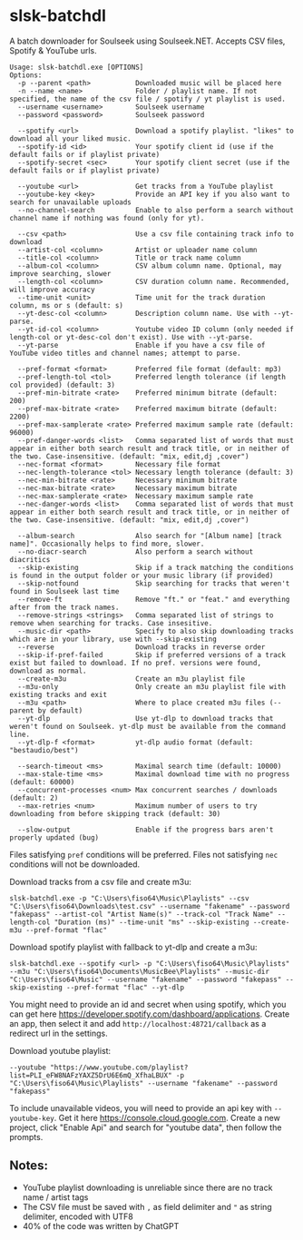 # slsk-batchdl

A batch downloader for Soulseek using Soulseek.NET. Accepts CSV files, Spotify & YouTube urls.

```
Usage: slsk-batchdl.exe [OPTIONS]
Options:
  -p --parent <path>           Downloaded music will be placed here
  -n --name <name>             Folder / playlist name. If not specified, the name of the csv file / spotify / yt playlist is used.
  --username <username>        Soulseek username
  --password <password>        Soulseek password

  --spotify <url>              Download a spotify playlist. "likes" to download all your liked music.
  --spotify-id <id>            Your spotify client id (use if the default fails or if playlist private)
  --spotify-secret <sec>       Your spotify client secret (use if the default fails or if playlist private)

  --youtube <url>              Get tracks from a YouTube playlist
  --youtube-key <key>          Provide an API key if you also want to search for unavailable uploads
  --no-channel-search          Enable to also perform a search without channel name if nothing was found (only for yt).

  --csv <path>                 Use a csv file containing track info to download
  --artist-col <column>        Artist or uploader name column
  --title-col <column>         Title or track name column
  --album-col <column>         CSV album column name. Optional, may improve searching, slower
  --length-col <column>        CSV duration column name. Recommended, will improve accuracy
  --time-unit <unit>           Time unit for the track duration column, ms or s (default: s)
  --yt-desc-col <column>       Description column name. Use with --yt-parse.
  --yt-id-col <column>         Youtube video ID column (only needed if length-col or yt-desc-col don't exist). Use with --yt-parse.
  --yt-parse                   Enable if you have a csv file of YouTube video titles and channel names; attempt to parse.

  --pref-format <format>       Preferred file format (default: mp3)
  --pref-length-tol <tol>      Preferred length tolerance (if length col provided) (default: 3)
  --pref-min-bitrate <rate>    Preferred minimum bitrate (default: 200)
  --pref-max-bitrate <rate>    Preferred maximum bitrate (default: 2200)
  --pref-max-samplerate <rate> Preferred maximum sample rate (default: 96000)
  --pref-danger-words <list>   Comma separated list of words that must appear in either both search result and track title, or in neither of the two. Case-insensitive. (default: "mix, edit,dj ,cover")
  --nec-format <format>        Necessary file format
  --nec-length-tolerance <tol> Necessary length tolerance (default: 3)
  --nec-min-bitrate <rate>     Necessary minimum bitrate
  --nec-max-bitrate <rate>     Necessary maximum bitrate
  --nec-max-samplerate <rate>  Necessary maximum sample rate
  --nec-danger-words <list>    Comma separated list of words that must appear in either both search result and track title, or in neither of the two. Case-insensitive. (default: "mix, edit,dj ,cover")

  --album-search               Also search for "[Album name] [track name]". Occasionally helps to find more, slower.
  --no-diacr-search            Also perform a search without diacritics
  --skip-existing              Skip if a track matching the conditions is found in the output folder or your music library (if provided)
  --skip-notfound              Skip searching for tracks that weren't found in Soulseek last time
  --remove-ft                  Remove "ft." or "feat." and everything after from the track names.
  --remove-strings <strings>   Comma separated list of strings to remove when searching for tracks. Case insesitive.
  --music-dir <path>           Specify to also skip downloading tracks which are in your library, use with --skip-existing
  --reverse                    Download tracks in reverse order
  --skip-if-pref-failed        Skip if preferred versions of a track exist but failed to download. If no pref. versions were found, download as normal.
  --create-m3u                 Create an m3u playlist file
  --m3u-only                   Only create an m3u playlist file with existing tracks and exit
  --m3u <path>                 Where to place created m3u files (--parent by default)
  --yt-dlp                     Use yt-dlp to download tracks that weren't found on Soulseek. yt-dlp must be available from the command line.
  --yt-dlp-f <format>          yt-dlp audio format (default: "bestaudio/best")

  --search-timeout <ms>        Maximal search time (default: 10000)
  --max-stale-time <ms>        Maximal download time with no progress (default: 60000)
  --concurrent-processes <num> Max concurrent searches / downloads (default: 2)
  --max-retries <num>          Maximum number of users to try downloading from before skipping track (default: 30)

  --slow-output                Enable if the progress bars aren't properly updated (bug)
```
Files satisfying `pref` conditions will be preferred. Files not satisfying `nec` conditions will not be downloaded.  
  
Download tracks from a csv file and create m3u:
```
slsk-batchdl.exe -p "C:\Users\fiso64\Music\Playlists" --csv "C:\Users\fiso64\Downloads\test.csv" --username "fakename" --password "fakepass" --artist-col "Artist Name(s)" --track-col "Track Name" --length-col "Duration (ms)" --time-unit "ms" --skip-existing --create-m3u --pref-format "flac"
```  
  
Download spotify playlist with fallback to yt-dlp and create a m3u:
```
slsk-batchdl.exe --spotify <url> -p "C:\Users\fiso64\Music\Playlists" --m3u "C:\Users\fiso64\Documents\MusicBee\Playlists" --music-dir "C:\Users\fiso64\Music" --username "fakename" --password "fakepass" --skip-existing --pref-format "flac" --yt-dlp
```
You might need to provide an id and secret when using spotify, which you can get here https://developer.spotify.com/dashboard/applications. Create an app, then select it and add `http://localhost:48721/callback` as a redirect url in the settings.  
  
Download youtube playlist:
```
--youtube "https://www.youtube.com/playlist?list=PLI_eFW8NAFzYAXZ5DrU6E6mQ_XfhaLBUX" -p "C:\Users\fiso64\Music\Playlists" --username "fakename" --password "fakepass"
```
To include unavailable videos, you will need to provide an api key with `--youtube-key`. Get it here https://console.cloud.google.com. Create a new project, click "Enable Api" and search for "youtube data", then follow the prompts.  
  
## Notes:
- YouTube playlist downloading is unreliable since there are no track name / artist tags
- The CSV file must be saved with `,` as field delimiter and `"` as string delimiter, encoded with UTF8
- 40% of the code was written by ChatGPT

